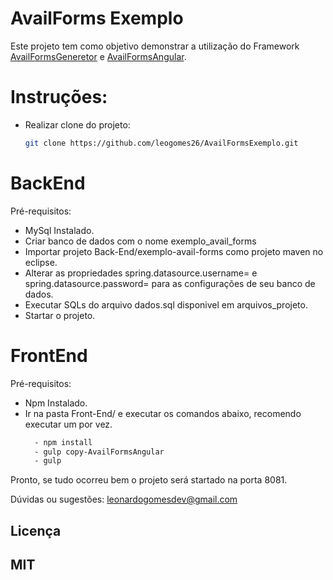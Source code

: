 # AvailForms Exemplo
Este projeto tem como objetivo demonstrar a utilização do Framework [AvailFormsGeneretor](https://github.com/leogomes26/AvailFormsGenerator.git) e [AvailFormsAngular](https://github.com/leogomes26/AvailFormsAngular.git).

# Instruções:

- Realizar clone do projeto:
    ```sh
   git clone https://github.com/leogomes26/AvailFormsExemplo.git
    ```
# BackEnd
Pré-requisitos:
- MySql Instalado.
- Criar banco de dados com o nome exemplo_avail_forms
- Importar projeto Back-End/exemplo-avail-forms como projeto maven no eclipse.
- Alterar as propriedades spring.datasource.username= e spring.datasource.password=
para as configurações de seu banco de dados.
- Executar SQLs do arquivo dados.sql disponivel em arquivos_projeto.
- Startar o projeto.

# FrontEnd
Pré-requisitos:
- Npm Instalado.
- Ir na pasta Front-End/ e executar os comandos abaixo, recomendo executar um por vez.
  ```sh
    - npm install
    - gulp copy-AvailFormsAngular
    - gulp
  ```

Pronto, se tudo ocorreu bem o projeto será startado na porta 8081.

Dúvidas ou sugestões: leonardogomesdev@gmail.com

## Licença
## MIT


